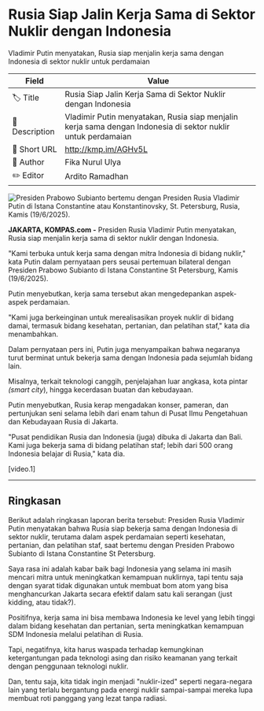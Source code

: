 # Rusia Siap Jalin Kerja Sama di Sektor Nuklir dengan Indonesia

Vladimir Putin menyatakan, Rusia siap menjalin kerja sama dengan Indonesia di sektor nuklir untuk perdamaian

| Field         | Value                                                       |
|---------------|-------------------------------------------------------------|
| 🏷️ Title       | Rusia Siap Jalin Kerja Sama di Sektor Nuklir dengan Indonesia |
| 📝 Description | Vladimir Putin menyatakan, Rusia siap menjalin kerja sama dengan Indonesia di sektor nuklir untuk perdamaian |
| 🔗 Short URL   | http://kmp.im/AGHv5L |
| 👤 Author      | Fika Nurul Ulya |
| ✏️ Editor      | Ardito Ramadhan |

![Presiden Prabowo Subianto bertemu dengan Presiden Rusia Vladimir Putin di Istana Constantine atau Konstantinovsky, St. Petersburg, Rusia, Kamis (19/6/2025). ](https://asset.kompas.com/crops/ZVdSD8DQwajxdTeHUfeFy8EWpr8=/0x0:0x0/750x500/data/photo/2025/06/19/68541a2459b77.jpg)

**JAKARTA, KOMPAS.com -** Presiden Rusia Vladimir Putin menyatakan, Rusia siap menjalin kerja sama di sektor nuklir dengan Indonesia.

\"Kami terbuka untuk kerja sama dengan mitra Indonesia di bidang nuklir,\" kata Putin dalam pernyataan pers seusai pertemuan bilateral dengan Presiden Prabowo Subianto di Istana Constantine St Petersburg, Kamis (19/6/2025).

Putin menyebutkan, kerja sama tersebut akan mengedepankan aspek-aspek perdamaian.

\"Kami juga berkeinginan untuk merealisasikan proyek nuklir di bidang damai, termasuk bidang kesehatan, pertanian, dan pelatihan staf,\" kata dia menambahkan.

Dalam pernyataan pers ini, Putin juga menyampaikan bahwa negaranya turut berminat untuk bekerja sama dengan Indonesia pada sejumlah bidang lain.

Misalnya, terkait teknologi canggih, penjelajahan luar angkasa, kota pintar *(smart city*), hingga kecerdasan buatan dan kebudayaan.

Putin menyebutkan, Rusia kerap mengadakan konser, pameran, dan pertunjukan seni selama lebih dari enam tahun di Pusat Ilmu Pengetahuan dan Kebudayaan Rusia di Jakarta.

\"Pusat pendidikan Rusia dan Indonesia (juga) dibuka di Jakarta dan Bali. Kami juga bekerja sama di bidang pelatihan staf; lebih dari 500 orang Indonesia belajar di Rusia,\" kata dia.

\[video.1\]

---
## Ringkasan

Berikut adalah ringkasan laporan berita tersebut: Presiden Rusia Vladimir Putin menyatakan bahwa Rusia siap bekerja sama dengan Indonesia di sektor nuklir, terutama dalam aspek perdamaian seperti kesehatan, pertanian, dan pelatihan staf, saat bertemu dengan Presiden Prabowo Subianto di Istana Constantine St Petersburg.



Saya rasa ini adalah kabar baik bagi Indonesia yang selama ini masih mencari mitra untuk meningkatkan kemampuan nuklirnya, tapi tentu saja dengan syarat tidak digunakan untuk membuat bom atom yang bisa menghancurkan Jakarta secara efektif dalam satu kali serangan (just kidding, atau tidak?).

 Positifnya, kerja sama ini bisa membawa Indonesia ke level yang lebih tinggi dalam bidang kesehatan dan pertanian, serta meningkatkan kemampuan SDM Indonesia melalui pelatihan di Rusia.

 Tapi, negatifnya, kita harus waspada terhadap kemungkinan ketergantungan pada teknologi asing dan risiko keamanan yang terkait dengan penggunaan teknologi nuklir.

 Dan, tentu saja, kita tidak ingin menjadi "nuklir-ized" seperti negara-negara lain yang terlalu bergantung pada energi nuklir sampai-sampai mereka lupa membuat roti panggang yang lezat tanpa radiasi.
